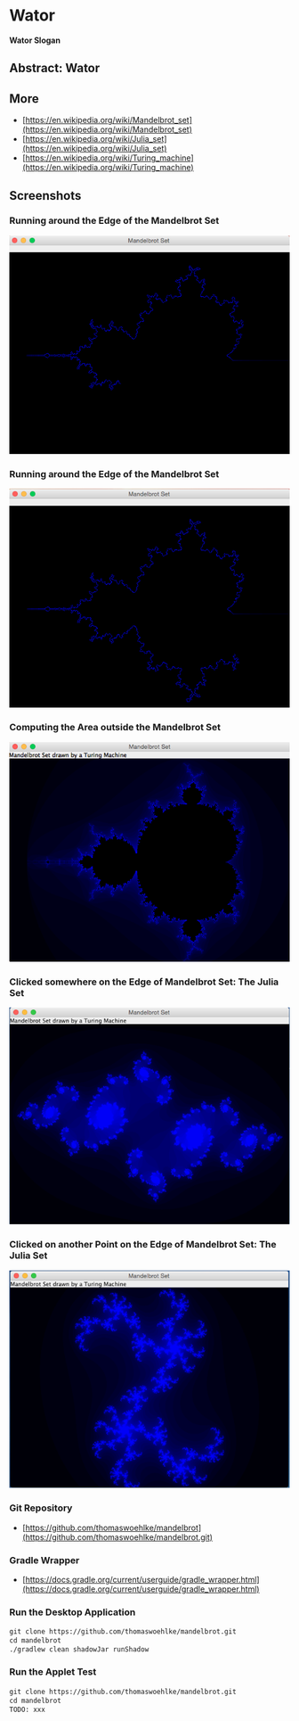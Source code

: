 # Wator

**Wator Slogan**

## Abstract: Wator


## More
* [https://en.wikipedia.org/wiki/Mandelbrot_set](https://en.wikipedia.org/wiki/Mandelbrot_set)
* [https://en.wikipedia.org/wiki/Julia_set](https://en.wikipedia.org/wiki/Julia_set)
* [https://en.wikipedia.org/wiki/Turing_machine](https://en.wikipedia.org/wiki/Turing_machine)

## Screenshots

### Running around the Edge of the Mandelbrot Set

![Running around the Edge of the Mandelbrot Set](src/main/resources/img/screen01.png)

### Running around the Edge of the Mandelbrot Set

![Running around the Edge of the Mandelbrot Set](src/main/resources/img/screen02.png)

### Computing the Area outside the Mandelbrot Set

![Computing the Area outside the Mandelbrot Set](src/main/resources/img/screen03.png)

### Clicked somewhere on the Edge of Mandelbrot Set: The Julia Set

![Clicked somewhere on the Edge of Mandelbrot Set: The Julia Set](src/main/resources/img/julia01.png)

### Clicked  on another Point on the Edge of Mandelbrot Set: The Julia Set

![Clicked on another Point on the Edge of Mandelbrot Set: The Julia Set](src/main/resources/img/julia02.png)


### Git Repository
* [https://github.com/thomaswoehlke/mandelbrot](https://github.com/thomaswoehlke/mandelbrot.git)


### Gradle Wrapper
* [https://docs.gradle.org/current/userguide/gradle_wrapper.html](https://docs.gradle.org/current/userguide/gradle_wrapper.html) 

### Run the Desktop Application
```
git clone https://github.com/thomaswoehlke/mandelbrot.git
cd mandelbrot
./gradlew clean shadowJar runShadow
```

### Run the Applet Test
```
git clone https://github.com/thomaswoehlke/mandelbrot.git
cd mandelbrot
TODO: xxx
```

